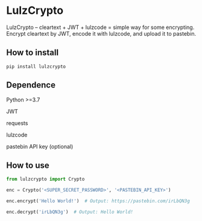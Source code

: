 # LulzCrypto

LulzCrypto – cleartext + JWT + lulzcode = simple way for some encrypting.
Encrypt cleartext by JWT, encode it with lulzcode, and upload it to pastebin.

## How to install

`pip install lulzcrypto`

## Dependence

Python >=3.7

JWT

requests

lulzcode

pastebin API key (optional)

## How to use

```python
from lulzcrypto import Crypto

enc = Crypto('<SUPER_SECRET_PASSWORD>', '<PASTEBIN_API_KEY>')

enc.encrypt('Hello World!')  # Output: https://pastebin.com/irLbQN3g

enc.decrypt('irLbQN3g')  # Output: Hello World!
```
